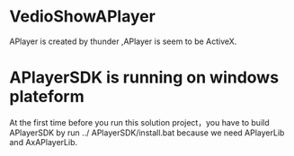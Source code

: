 # VedioShowAPlayer

APlayer is created by thunder ,APlayer is seem to be ActiveX. 

# APlayerSDK is running on windows plateform

At the first time before you run this solution project，you have to build APlayerSDK by run ../ APlayerSDK/install.bat
because  we need APlayerLib and  AxAPlayerLib.

